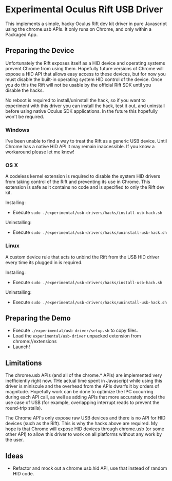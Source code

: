 # Experimental Oculus Rift USB Driver

This implements a simple, hacky Oculus Rift dev kit driver in pure Javascript using the chrome.usb APIs. It only runs on Chrome, and only within a Packaged App.

## Preparing the Device

Unfortunately the Rift exposes itself as a HID device and operating systems prevent Chrome from using them. Hopefully future versions of Chrome will expose a HID API that allows easy access to these devices, but for now you must disable the built-in operating system HID control of the device. Once you do this the Rift will not be usable by the official Rift SDK until you disable the hacks.

No reboot is required to install/uninstall the hack, so if you want to experiment with this driver you can install the hack, test it out, and uninstall before using native Oculus SDK applications. In the future this hopefully won't be required.

### Windows

I've been unable to find a way to treat the Rift as a generic USB device. Until Chrome has a native HID API it may remain inaccessible. If you know a workaround please let me know!

### OS X

A codeless kernel extension is required to disable the system HID drivers from taking control of the Rift and preventing its use in Chrome. This extension is safe as it contains no code and is specified to only the Rift dev kit.

Installing:

* Execute `sudo ./experimental/usb-drivers/hacks/install-usb-hack.sh`

Uninstalling:

* Execute `sudo ./experimental/usb-drivers/hacks/uninstall-usb-hack.sh`

### Linux

A custom device rule that acts to unbind the Rift from the USB HID driver every time its plugged in is required.

Installing:

* Execute `sudo ./experimental/usb-drivers/hacks/install-usb-hack.sh`

Uninstalling:

* Execute `sudo ./experimental/usb-drivers/hacks/uninstall-usb-hack.sh`

## Preparing the Demo

* Execute `./experimental/usb-driver/setup.sh` to copy files.
* Load the `experimental/usb-driver` unpacked extension from chrome://extensions
* Launch!

## Limitations

The chrome.usb APIs (and all of the chrome.* APIs) are implemented very inefficiently right now. THe actual time spent in Javascript while using this driver is miniscule and the overhead from the APIs dwarfs it by orders of magnitude. Hopefully work can be done to optimize the IPC occurring during each API call, as well as adding APIs that more accurately model the use case of USB (for example, overlapping interrupt reads to prevent the round-trip stalls).

The Chrome API's only expose raw USB devices and there is no API for HID devices (such as the Rift). This is why the hacks above are required. My hope is that Chrome will expose HID devices through chrome.usb (or some other API) to allow this driver to work on all platforms without any work by the user.

## Ideas

* Refactor and mock out a chrome.usb.hid API, use that instead of random HID code.
